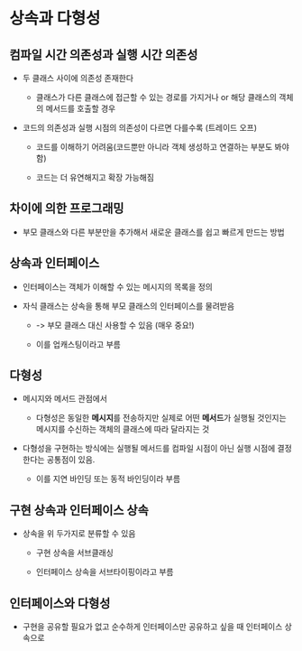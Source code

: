 # 상속과 다형성

## 컴파일 시간 의존성과 실행 시간 의존성

- 두 클래스 사이에 의존성 존재한다

    - 클래스가 다른 클래스에 접근할 수 있는 경로를 가지거나 or 해당 클래스의 객체의 메서드를 호출할 경우

- 코드의 의존성과 실행 시점의 의존성이 다르면 다를수록 (트레이드 오프)

    - 코드를 이해하기 어려움(코드뿐만 아니라 객체 생성하고 연결하는 부분도 봐야 함)

    - 코드는 더 유연해지고 확장 가능해짐

## 차이에 의한 프로그래밍

- 부모 클래스와 다른 부분만을 추가해서 새로운 클래스를 쉽고 빠르게 만드는 방법

## 상속과 인터페이스

- 인터페이스는 객체가 이해할 수 있는 메시지의 목록을 정의

- 자식 클래스는 상속을 통해 부모 클래스의 인터페이스를 물려받음

    - -> 부모 클래스 대신 사용할 수 있음 (매우 중요!)

    - 이를 업캐스팅이라고 부름

## 다형성

- 메시지와 메서드 관점에서

    - 다형성은 동일한 **메시지**를 전송하지만 실제로 어떤 **메서드**가 실행될 것인지는 메시지를 수신하는 객체의 클래스에 따라 달라지는 것

- 다형성을 구현하는 방식에는 실행될 메서드를 컴파일 시점이 아닌 실행 시점에 결정한다는 공통점이 있음.

    - 이를 지연 바인딩 또는 동적 바인딩이라 부름

## 구현 상속과 인터페이스 상속

- 상속을 위 두가지로 분류할 수 있음

    - 구현 상속을 서브클래싱

    - 인터페이스 상속을 서브타이핑이라고 부름

## 인터페이스와 다형성

- 구현을 공유할 필요가 없고 순수하게 인터페이스만 공유하고 싶을 때 인터페이스 상속으로